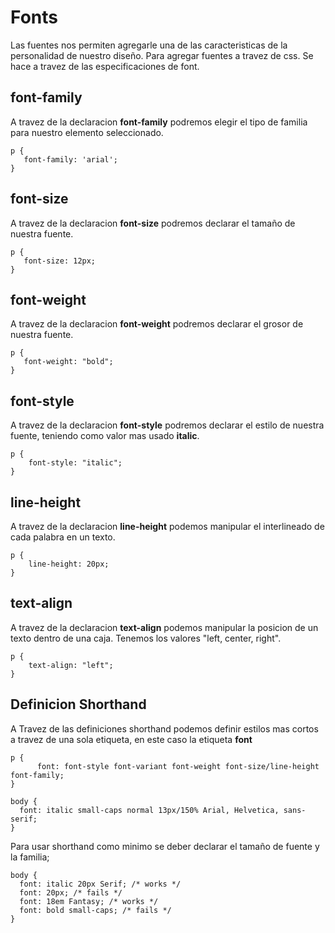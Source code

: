 # Fonts
Las fuentes nos permiten agregarle una de las caracteristicas de la personalidad de nuestro diseño. Para agregar fuentes a travez de css. Se hace a travez de las especificaciones de font. 

## font-family
A travez de la declaracion __font-family__ podremos elegir el tipo de familia para nuestro elemento seleccionado.
```
p {
   font-family: 'arial';
}
```

## font-size
A travez de la declaracion __font-size__ podremos declarar el tamaño de nuestra fuente.
```
p {
   font-size: 12px;
}
```

## font-weight
A travez de la declaracion __font-weight__ podremos declarar el grosor de nuestra fuente.
```
p {
   font-weight: "bold";
}
```

## font-style
A travez de la declaracion __font-style__ podremos declarar el estilo de nuestra fuente, teniendo como valor mas usado __italic__.
```
p {
    font-style: "italic";
}
```

## line-height
A travez de la declaracion __line-height__ podemos manipular el interlineado de cada palabra en un texto.
```
p {
    line-height: 20px;
}
```

## text-align
A travez de la declaracion __text-align__ podemos manipular la posicion de un texto dentro de una caja. Tenemos los valores "left, center, right".
```
p {
    text-align: "left";
}
```

## Definicion Shorthand
A Travez de las definiciones shorthand podemos definir estilos mas cortos a travez de una sola etiqueta, en este caso la etiqueta __font__
```
p {
      font: font-style font-variant font-weight font-size/line-height font-family;
}

body {
  font: italic small-caps normal 13px/150% Arial, Helvetica, sans-serif;
}
```

Para usar shorthand como minimo se deber declarar el tamaño de fuente y la familia;
```
body {
  font: italic 20px Serif; /* works */
  font: 20px; /* fails */
  font: 18em Fantasy; /* works */
  font: bold small-caps; /* fails */
}
```



